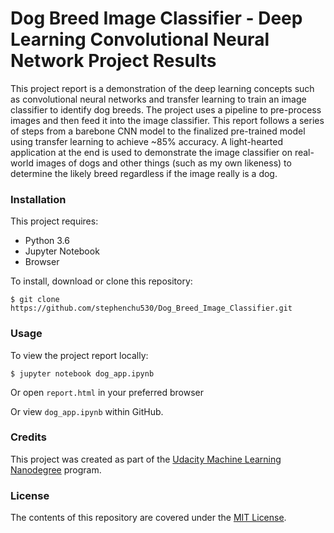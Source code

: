 # Dog Breed Image Classifier - Deep Learning Convolutional Neural Network Project Results

This project report is a demonstration of the deep learning concepts such as convolutional neural networks and transfer learning to train an image classifier to identify dog breeds. The project uses a pipeline to pre-process images and then feed it into the image classifier. This report follows a series of steps from a barebone CNN model to the finalized pre-trained model using transfer learning to achieve ~85% accuracy. A light-hearted application at the end is used to demonstrate the image classifier on real-world images of dogs and other things (such as my own likeness) to determine the likely breed regardless if the image really is a dog.

### Installation

This project requires:
- Python 3.6
- Jupyter Notebook
- Browser

To install, download or clone this repository:

`$ git clone https://github.com/stephenchu530/Dog_Breed_Image_Classifier.git`

### Usage

To view the project report locally:

`$ jupyter notebook dog_app.ipynb`

Or open `report.html` in your preferred browser

Or view `dog_app.ipynb` within GitHub.

### Credits

This project was created as part of the [Udacity Machine Learning Nanodegree](https://www.udacity.com/course/machine-learning-engineer-nanodegree--nd009) program.

### License

The contents of this repository are covered under the [MIT License](https://rem.mit-license.org/).
